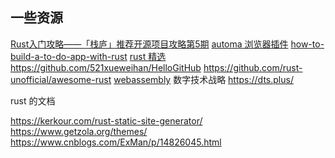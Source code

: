 ## 一些资源

[Rust入门攻略——「栈庐」推荐开源项目攻略第5期](https://zhuanlan.zhihu.com/p/354529868)
[ automa 浏览器插件](https://github.com/kholid060/automa)
[how-to-build-a-to-do-app-with-rust](https://chinese.freecodecamp.org/news/how-to-build-a-to-do-app-with-rust/)
[rust 精选](https://rustmagazine.github.io/rust_magazine_2021/chapter_11/toc.html)
https://github.com/521xueweihan/HelloGitHub
https://github.com/rust-unofficial/awesome-rust
[webassembly](https://dev.to/lencx/webassembly-1h3c)
数字技术战略 https://dts.plus/

rust 的文档

https://kerkour.com/rust-static-site-generator/
https://www.getzola.org/themes/
https://www.cnblogs.com/ExMan/p/14826045.html